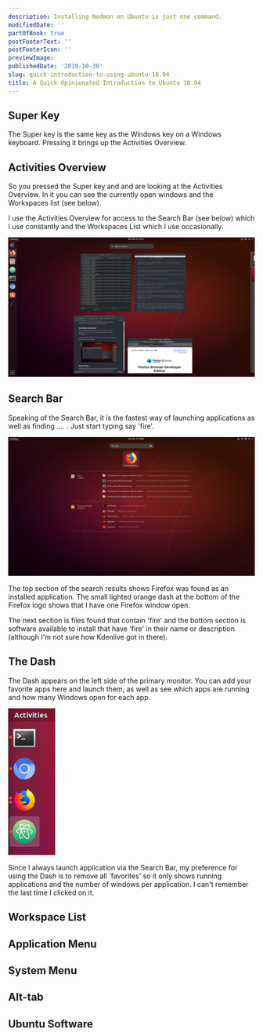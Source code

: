```yaml
---
description: Installing Nodmon on Ubuntu is just one command.
modifiedDate: ''
partOfBook: true
postFooterText: ''
postFooterIcon: ''
previewImage:
publishedDate: '2019-10-30'
slug: quick-introduction-to-using-ubuntu-18.04
title: A Quick Opinionated Introduction to Ubuntu 18.04
---
```


## Super Key

The Super key is the same key as the Windows key on a Windows keyboard. Pressing it brings up the Activities Overview.


## Activities Overview

So you pressed the Super key and and are looking at the Activities Overview. In it you can see the currently open windows and the Workspaces list (see below).

I use the Activities Overview for access to the Search Bar (see below) which I use constantly and the Workspaces List which I use occasionally.

![ubuntu activities overview](media/activities-overview.png)

## Search Bar

Speaking of the Search Bar, it is the fastest way of launching applications as well as finding ....   . Just start typing say 'fire'.

![search for fire](media/search-bar-fire.png)

The top section of the search results shows Firefox was found as an installed application. The small lighted orange dash at the bottom of the Firefox logo shows that I have one Firefox window open.

The next section is files found that contain 'fire' and the bottom section is software available to install that have 'fire' in their name or description (although I'm not sure how Kdenlive got in there).

## The Dash

The Dash appears on the left side of the primary monitor. You can add your favorite apps here and launch them, as well as see which apps are running and how many Windows open for each app.

![the dash](media/dash.png)

Since I always launch application via the Search Bar, my preference for using the Dash is to remove all 'favorites' so it only shows running applications and the number of windows per application. I can't remember the last time I clicked on it.

## Workspace List

## Application Menu

## System Menu

## Alt-tab

## Ubuntu Software
